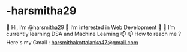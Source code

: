 # -harsmitha29
👋 Hi, I’m @harsmitha29
👀 I’m interested in Web Development 🌱
🌱 I’m currently learning DSA and Machine Learning 📫
📫 How to reach me ? Here's my Gmail : harsmithakottalanka47@gmail.com
